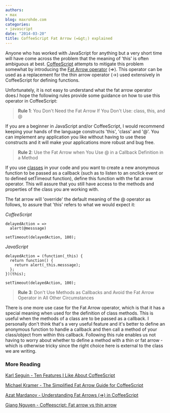 ```yaml
---
authors:
- max
blog: maxrohde.com
categories:
- javascript
date: "2014-03-20"
title: CoffeeScript Fat Arrow (=&gt;) explained
---
```


Anyone who has worked with JavaScript for anything but a very short time will have come across the problem that the meaning of 'this' is often ambiguous at best. [CoffeeScript](http://coffeescript.org/) attempts to mitigate this problem somewhat by introducing the [Fat Arrow operator](http://coffeescript.org/#fat-arrow) (=>). This operator can be used as a replacement for the thin arrow operator (->) used extensively in CoffeeScript for defining functions.

Unfortunately, it is not easy to understand what the fat arrow operator does.I hope the following rules provide some guidance on how to use this operator in CoffeeScript:

> **Rule 1**: You Don't Need the Fat Arrow If You Don't Use: class, this, and @

If you are a beginner in JavaScript and/or CoffeeScript, I would recommend keeping your hands of the language constructs 'this', 'class' and '@'. You can implement any application you like without having to use these constructs and it will make your applications more robust and bug free.

> **Rule 2**: Use the Fat Arrow when You Use @ in a Callback Definition in a Method

If you use [classes](http://coffeescript.org/#classes) in your code and you want to create a new anonymous function to be passed as a callback (such as to listen to an onclick event or to defined setTimeout function), define this function with the fat arrow operator. This will assure that you still have access to the methods and properties of the class you are working with.

The fat arrow will 'override' the default meaning of the @ operator as follows, to assure that 'this' refers to what we would expect it:

_CoffeeScript_

```
delayedAction = =>
  alert(@messsage)

setTimeout(delayedAction, 100);
```

_JavaScript_

```
delayedAction = (function(_this) {
  return function() {
    return alert(_this.messsage);
  };
})(this);

setTimeout(delayedAction, 100);
```

> **Rule 3**: Don't Use Methods as Callbacks and Avoid the Fat Arrow Operator in All Other Circumstances

There is one more use case for the Fat Arrow operator, which is that it has a special meaning when used for the definition of class methods. This is useful when the methods of a class are to be passed as a callback. I personally don't think that's a very useful feature and it's better to define an anonymous function to handle a callback and then call a method of your class/object from within this callback. Following this rule enables us not having to worry about whether to define a method with a thin or fat arrow - which is otherwise tricky since the right choice here is external to the class we are writing.

### More Reading

[Karl Seguin - Ten Features I Like About CoffeeScript](http://openmymind.net/2012/5/16/Ten-Features-I-Like-About-CoffeeScript/)

[Michael Kramer - The Simplified Fat Arrow Guide for CoffeeScript](http://michaeljosephkramer.com/2013/03/12/the-simplified-fat-arrow-guide-for-coffeescript/)

[Azat Mardanov - Understanding Fat Arrows (=>) in CoffeeScript](http://webapplog.com/understanding-fat-arrows-in-coffeescript/)

[Giang Nguyen - Coffeescript: Fat arrow vs thin arrow](http://giangnguyen.net/2014/02/16/coffeescript-fat-arrow-vs-thin-arrow/)